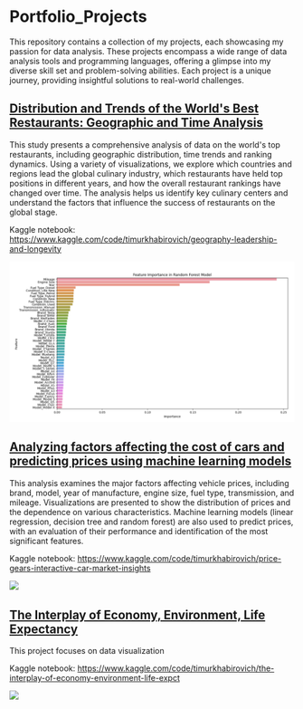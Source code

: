 # Portfolio_Projects

This repository contains a collection of my projects, each showcasing my passion for data analysis. These projects encompass a wide range of data analysis tools and programming languages, offering a glimpse into my diverse skill set and problem-solving abilities. Each project is a unique journey, providing insightful solutions to real-world challenges.

## [Distribution and Trends of the World's Best Restaurants: Geographic and Time Analysis](https://github.com/anastasiyaigonina/Portfolio_Projects/tree/main/diabetes_hypothesis_predictions)

This study presents a comprehensive analysis of data on the world's top restaurants, including geographic distribution, time trends and ranking dynamics. Using a variety of visualizations, we explore which countries and regions lead the global culinary industry, which restaurants have held top positions in different years, and how the overall restaurant rankings have changed over time. The analysis helps us identify key culinary centers and understand the factors that influence the success of restaurants on the global stage.

Kaggle notebook: https://www.kaggle.com/code/timurkhabirovich/geography-leadership-and-longevity

<img src="cars_price_prediction/price.png" width="600">

## [Analyzing factors affecting the cost of cars and predicting prices using machine learning models](https://github.com/anastasiyaigonina/Portfolio_Projects/tree/main/reviews_sentiment_topic_modeling)

This analysis examines the major factors affecting vehicle prices, including brand, model, year of manufacture, engine size, fuel type, transmission, and mileage. Visualizations are presented to show the distribution of prices and the dependence on various characteristics. Machine learning models (linear regression, decision tree and random forest) are also used to predict prices, with an evaluation of their performance and identification of the most significant features.

Kaggle notebook: https://www.kaggle.com/code/timurkhabirovich/price-gears-interactive-car-market-insights

<img src="reviews_sentiment_topic_modeling/reviews_screenshot.png" width="600">

## [The Interplay of Economy, Environment, Life Expectancy ](https://github.com/anastasiyaigonina/Portfolio_Projects/tree/main/retails_sales_eda_predictions)

This project focuses on data visualization

Kaggle notebook: https://www.kaggle.com/code/timurkhabirovich/the-interplay-of-economy-environment-life-expct

<img src="retails_sales_eda_predictions/retail_screenshot.png" width="600">

